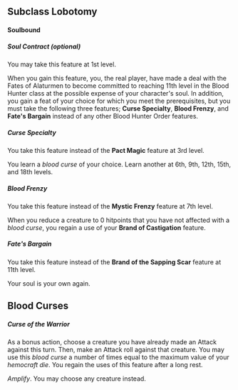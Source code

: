 ## Subclass Lobotomy
#### Soulbound
##### Soul Contract (*optional*)
You may take this feature at 1st level.

When you gain this feature, you, the real player, have made a deal with the Fates of Alaturmen to become committed to reaching 11th level in the Blood Hunter class at the possible expense of your character's soul. In addition, you gain a feat of your choice for which you meet the prerequisites, but you must take the following three features; **Curse Specialty**, **Blood Frenzy**, and **Fate's Bargain** instead of any other Blood Hunter Order features.

##### Curse Specialty
You take this feature instead of the **Pact Magic** feature at 3rd level.

You learn a *blood curse* of your choice. Learn another at 6th, 9th, 12th, 15th, and 18th levels.

##### Blood Frenzy
You take this feature instead of the **Mystic Frenzy** feature at 7th level.

When you reduce a creature to 0 hitpoints that you have not affected with a *blood curse*, you regain a use of your **Brand of Castigation** feature.

##### Fate's Bargain
You take this feature instead of the **Brand of the Sapping Scar** feature at 11th level.

Your soul is your own again.

## Blood Curses
##### Curse of the Warrior
As a bonus action, choose a creature you have already made an Attack against this turn. Then, make an Attack roll against that creature. You may use this *blood curse* a number of times equal to the maximum value of your *hemocraft die*. You regain the uses of this feature after a long rest.

*Amplify*. You may choose any creature instead. 

